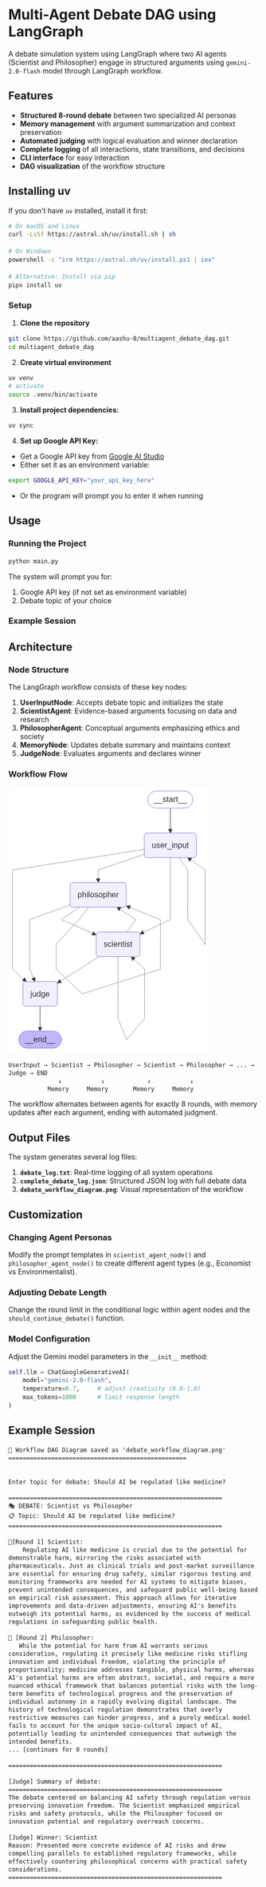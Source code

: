 # Multi-Agent Debate DAG using LangGraph
A debate simulation system using LangGraph where two AI agents (Scientist and Philosopher) engage in structured arguments using `gemini-2.0-flash` model through LangGraph workflow.

## Features

- **Structured 8-round debate** between two specialized AI personas
- **Memory management** with argument summarization and context preservation
- **Automated judging** with logical evaluation and winner declaration
- **Complete logging** of all interactions, state transitions, and decisions
- **CLI interface** for easy interaction
- **DAG visualization** of the workflow structure

## Installing uv

If you don't have `uv` installed, install it first:
```bash
# On macOS and Linux
curl -LsSf https://astral.sh/uv/install.sh | sh

# On Windows
powershell -c "irm https://astral.sh/uv/install.ps1 | iex"

# Alternative: Install via pip
pipx install uv
```
### Setup

1. **Clone the repository**
```bash
git clone https://github.com/aashu-0/multiagent_debate_dag.git
cd multiagent_debate_dag
```

2. **Create virtual environment**
```bash
uv venv
# activate
source .venv/bin/activate
```

3. **Install project dependencies:**
```bash
uv sync
```

4. **Set up Google API Key:**
- Get a Google API key from [Google AI Studio](https://aistudio.google.com/app/apikey)
- Either set it as an environment variable:
 ```bash
 export GOOGLE_API_KEY="your_api_key_here"
 ```
- Or the program will prompt you to enter it when running

## Usage

### Running the Project

```bash
python main.py
```

The system will prompt you for:
1. Google API key (if not set as environment variable)
2. Debate topic of your choice

### Example Session

## Architecture

### Node Structure

The LangGraph workflow consists of these key nodes:

1. **UserInputNode**: Accepts debate topic and initializes the state
2. **ScientistAgent**: Evidence-based arguments focusing on data and research
3. **PhilosopherAgent**: Conceptual arguments emphasizing ethics and society
4. **MemoryNode**: Updates debate summary and maintains context
5. **JudgeNode**: Evaluates arguments and declares winner

### Workflow Flow

![Workflow](debate_workflow_diagram.png)
<!-- langgraph sucks!, will modify after understanding internals -->
```
UserInput → Scientist → Philosopher → Scientist → Philosopher → ... → Judge → END
              ↓           ↓            ↓           ↓
           Memory     Memory       Memory     Memory
```
The workflow alternates between agents for exactly 8 rounds, with memory updates after each argument, ending with automated judgment.

## Output Files

The system generates several log files:

1. **`debate_log.txt`**: Real-time logging of all system operations
2. **`complete_debate_log.json`**: Structured JSON log with full debate data
3. **`debate_workflow_diagram.png`**: Visual representation of the workflow


## Customization

### Changing Agent Personas
Modify the prompt templates in `scientist_agent_node()` and `philosopher_agent_node()` to create different agent types (e.g., Economist vs Environmentalist).

### Adjusting Debate Length
Change the round limit in the conditional logic within agent nodes and the `should_continue_debate()` function.

### Model Configuration
Adjust the Gemini model parameters in the `__init__` method:
```python
self.llm = ChatGoogleGenerativeAI(
    model="gemini-2.0-flash",
    temperature=0.7,     # adjust creativity (0.0-1.0)
    max_tokens=1000      # limit response length
)
```
## Example Session
```text
🔄 Workflow DAG Diagram saved as 'debate_workflow_diagram.png'
==================================================


Enter topic for debate: Should AI be regulated like medicine?

============================================================
🎭 DEBATE: Scientist vs Philosopher
📋 Topic: Should AI be regulated like medicine?
============================================================

🔬[Round 1] Scientist:
    Regulating AI like medicine is crucial due to the potential for demonstrable harm, mirroring the risks associated with pharmaceuticals. Just as clinical trials and post-market surveillance are essential for ensuring drug safety, similar rigorous testing and monitoring frameworks are needed for AI systems to mitigate biases, prevent unintended consequences, and safeguard public well-being based on empirical risk assessment. This approach allows for iterative improvements and data-driven adjustments, ensuring AI's benefits outweigh its potential harms, as evidenced by the success of medical regulations in safeguarding public health.

🤔 [Round 2] Philosopher:
   While the potential for harm from AI warrants serious consideration, regulating it precisely like medicine risks stifling innovation and individual freedom, violating the principle of proportionality; medicine addresses tangible, physical harms, whereas AI's potential harms are often abstract, societal, and require a more nuanced ethical framework that balances potential risks with the long-term benefits of technological progress and the preservation of individual autonomy in a rapidly evolving digital landscape. The history of technological regulation demonstrates that overly restrictive measures can hinder progress, and a purely medical model fails to account for the unique socio-cultural impact of AI, potentially leading to unintended consequences that outweigh the intended benefits.
... [continues for 8 rounds]

============================================================

[Judge] Summary of debate:
============================================================
The debate centered on balancing AI safety through regulation versus preserving innovation freedom. The Scientist emphasized empirical risks and safety protocols, while the Philosopher focused on innovation potential and regulatory overreach concerns.

[Judge] Winner: Scientist
Reason: Presented more concrete evidence of AI risks and drew compelling parallels to established regulatory frameworks, while effectively countering philosophical concerns with practical safety considerations.
============================================================
```